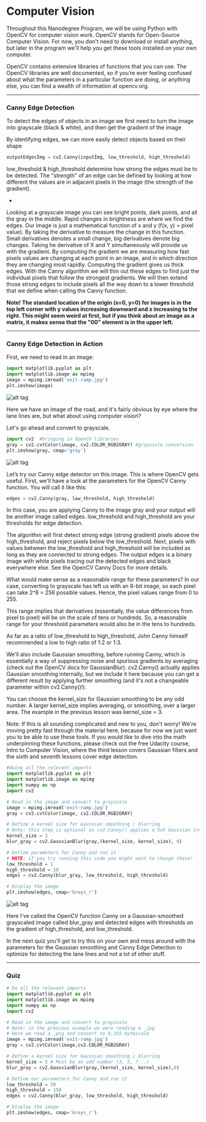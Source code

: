 # Computer Vision

Throughout this Nanodegree Program, we will be using Python with OpenCV for computer vision work. OpenCV stands for Open-Source Computer Vision. For now, you don't need to download or install anything, but later in the program we'll help you get these tools installed on your own computer.

OpenCV contains extensive libraries of functions that you can use. The OpenCV libraries are well documented, so if you’re ever feeling confused about what the parameters in a particular function are doing, or anything else, you can find a wealth of information at opencv.org.

***

### Canny Edge Detection

To detect the edges of objects in an image we first need to turn the image into grayscale (black & white), and then get the gradient of the image

By identifying edges, we can more easily detect objects based on their shape

```python
outputEdgesImg = cv2.Canny(inputImg, low_threshold, high_threshold)
```

low_threshold & high_threshold determine how strong the edges must be to be detected. The "strength" of an edge can be defined by looking at how different the values are in adjacent pixels in the image (the strength of the gradient).

-

Looking at a grayscale image you can see bright points, dark points, and all the gray in the middle. Rapid changes in brightness are where we find the edges. Our image is just a mathematical function of x and y (f(x, y) = pixel value). By taking the derivative to measure the change in this function. Small derivatives denotes a small change, big derivatives denote big changes. Taking he derivative of X and Y simultaneously will provide us with the gradient. By computing the gradient we are measuring how fast pixels values are changing at each point in an image, and in which direction they are changing most rapidly. Computing the gradient gives us thick edges. With the Canny algorithm we will thin out these edges to find just the individual pixels that follow the strongest gradients. We will then extend those strong edges to include pixels all the way down to a lower threshold that we define when calling the Canny function.

**Note! The standard location of the origin (x=0, y=0) for images is in the top left corner with y values increasing downward and x increasing to the right. This might seem weird at first, but if you think about an image as a matrix, it makes sense that the "00" element is in the upper left.**

***

### Canny Edge Detection in Action

First, we need to read in an image:

```python
import matplotlib.pyplot as plt
import matplotlib.image as mpimg
image = mpimg.imread('exit-ramp.jpg')
plt.imshow(image)
```

![alt tag](https://github.com/CodyNicholson/Self-Driving_Car_Nanodegree/blob/master/2_Finding_Lane_Lines/cannyAlgImg.jpg?raw=true)

Here we have an image of the road, and it's fairly obvious by eye where the lane lines are, but what about using computer vision?

Let's go ahead and convert to grayscale.

```python
import cv2  #bringing in OpenCV libraries
gray = cv2.cvtColor(image, cv2.COLOR_RGB2GRAY) #grayscale conversion
plt.imshow(gray, cmap='gray')
```

![alt tag](https://github.com/CodyNicholson/Self-Driving_Car_Nanodegree/blob/master/2_Finding_Lane_Lines/cannyAlgImgGray.jpg?raw=true)

Let’s try our Canny edge detector on this image. This is where OpenCV gets useful. First, we'll have a look at the parameters for the OpenCV Canny function. You will call it like this:

```python
edges = cv2.Canny(gray, low_threshold, high_threshold)
```

In this case, you are applying Canny to the image gray and your output will be another image called edges. low_threshold and high_threshold are your thresholds for edge detection.

The algorithm will first detect strong edge (strong gradient) pixels above the high_threshold, and reject pixels below the low_threshold. Next, pixels with values between the low_threshold and high_threshold will be included as long as they are connected to strong edges. The output edges is a binary image with white pixels tracing out the detected edges and black everywhere else. See the OpenCV Canny Docs for more details.

What would make sense as a reasonable range for these parameters? In our case, converting to grayscale has left us with an 8-bit image, so each pixel can take 2^8 = 256 possible values. Hence, the pixel values range from 0 to 255.

This range implies that derivatives (essentially, the value differences from pixel to pixel) will be on the scale of tens or hundreds. So, a reasonable range for your threshold parameters would also be in the tens to hundreds.

As far as a ratio of low_threshold to high_threshold, John Canny himself recommended a low to high ratio of 1:2 or 1:3.

We'll also include Gaussian smoothing, before running Canny, which is essentially a way of suppressing noise and spurious gradients by averaging (check out the OpenCV docs for GaussianBlur). cv2.Canny() actually applies Gaussian smoothing internally, but we include it here because you can get a different result by applying further smoothing (and it's not a changeable parameter within cv2.Canny()!).

You can choose the kernel_size for Gaussian smoothing to be any odd number. A larger kernel_size implies averaging, or smoothing, over a larger area. The example in the previous lesson was kernel_size = 3.

Note: If this is all sounding complicated and new to you, don't worry! We're moving pretty fast through the material here, because for now we just want you to be able to use these tools. If you would like to dive into the math underpinning these functions, please check out the free Udacity course, Intro to Computer Vision, where the third lesson covers Gaussian filters and the sixth and seventh lessons cover edge detection.

```python
#doing all the relevant imports
import matplotlib.pyplot as plt
import matplotlib.image as mpimg
import numpy as np
import cv2

# Read in the image and convert to grayscale
image = mpimg.imread('exit-ramp.jpg')
gray = cv2.cvtColor(image, cv2.COLOR_RGB2GRAY)

# Define a kernel size for Gaussian smoothing / blurring
# Note: this step is optional as cv2.Canny() applies a 5x5 Gaussian internally
kernel_size = 3
blur_gray = cv2.GaussianBlur(gray,(kernel_size, kernel_size), 0)

# Define parameters for Canny and run it
# NOTE: if you try running this code you might want to change these!
low_threshold = 1
high_threshold = 10
edges = cv2.Canny(blur_gray, low_threshold, high_threshold)

# Display the image
plt.imshow(edges, cmap='Greys_r')
```

![alt tag](https://github.com/CodyNicholson/Self-Driving_Car_Nanodegree/blob/master/2_Finding_Lane_Lines/cannyAlgImgGradient.jpg?raw=true)

Here I've called the OpenCV function Canny on a Gaussian-smoothed grayscaled image called blur_gray and detected edges with thresholds on the gradient of high_threshold, and low_threshold.

In the next quiz you'll get to try this on your own and mess around with the parameters for the Gaussian smoothing and Canny Edge Detection to optimize for detecting the lane lines and not a lot of other stuff.

***

### Quiz

```python
# Do all the relevant imports
import matplotlib.pyplot as plt
import matplotlib.image as mpimg
import numpy as np
import cv2

# Read in the image and convert to grayscale
# Note: in the previous example we were reading a .jpg 
# Here we read a .png and convert to 0,255 bytescale
image = mpimg.imread('exit-ramp.jpg')
gray = cv2.cvtColor(image,cv2.COLOR_RGB2GRAY)

# Define a kernel size for Gaussian smoothing / blurring
kernel_size = 5 # Must be an odd number (3, 5, 7...)
blur_gray = cv2.GaussianBlur(gray,(kernel_size, kernel_size),0)

# Define our parameters for Canny and run it
low_threshold = 50
high_threshold = 150
edges = cv2.Canny(blur_gray, low_threshold, high_threshold)

# Display the image
plt.imshow(edges, cmap='Greys_r')
```

